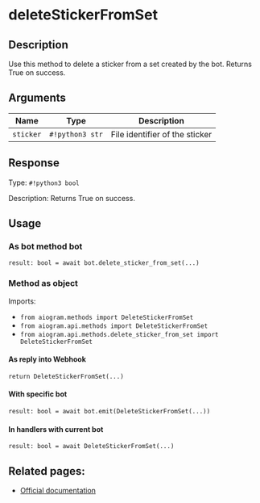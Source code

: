 # deleteStickerFromSet

## Description

Use this method to delete a sticker from a set created by the bot. Returns True on success.


## Arguments

| Name | Type | Description |
| - | - | - |
| `sticker` | `#!python3 str` | File identifier of the sticker |



## Response

Type: `#!python3 bool`

Description: Returns True on success.


## Usage


### As bot method bot

```python3
result: bool = await bot.delete_sticker_from_set(...)
```

### Method as object

Imports:

- `from aiogram.methods import DeleteStickerFromSet`
- `from aiogram.api.methods import DeleteStickerFromSet`
- `from aiogram.api.methods.delete_sticker_from_set import DeleteStickerFromSet`

#### As reply into Webhook
```python3
return DeleteStickerFromSet(...)
```

#### With specific bot
```python3
result: bool = await bot.emit(DeleteStickerFromSet(...))
```

#### In handlers with current bot
```python3
result: bool = await DeleteStickerFromSet(...)
```


## Related pages:

- [Official documentation](https://core.telegram.org/bots/api#deletestickerfromset)
